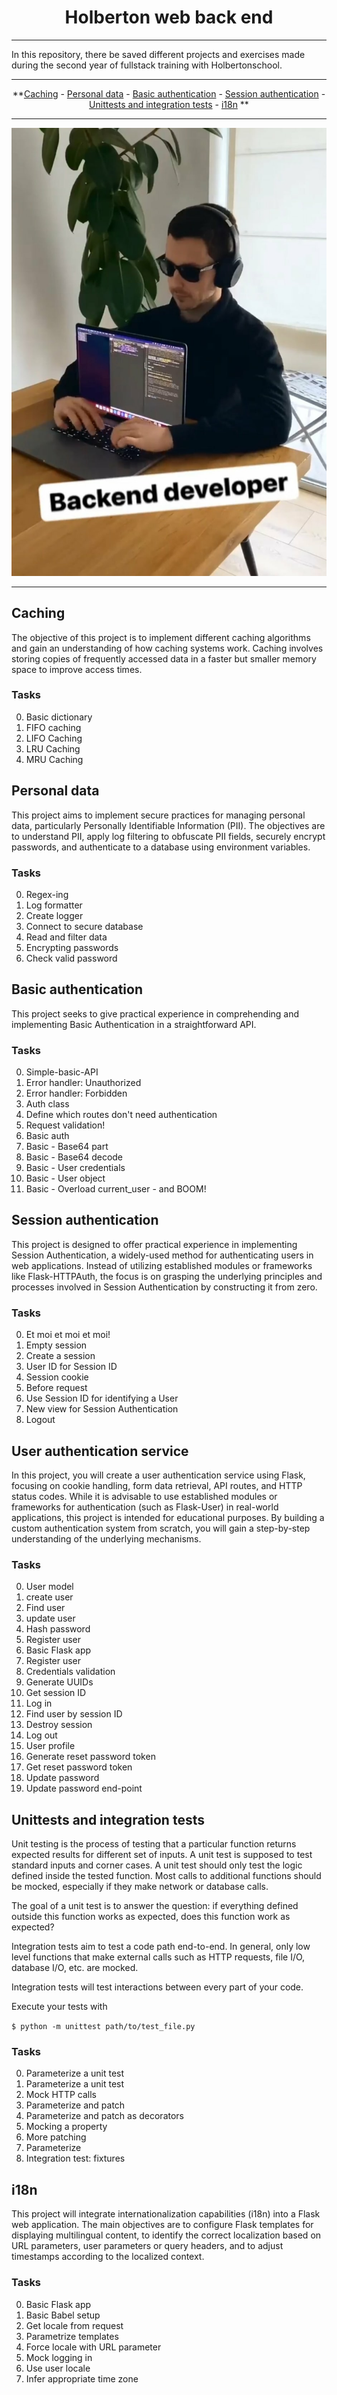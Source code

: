 <div align="center">

# Holberton web back end

</div>

---

In this repository, there be saved different projects and exercises made during the second year of fullstack training with Holbertonschool.

---

<div align="center">

**[Caching](README.md#caching) - [Personal data](README.md#personal-data) - [Basic authentication](README.md#basic-authentication) - [Session authentication](README.md#session-authentication) - [Unittests and integration tests](README.md#unittests-and-integration-tests) - [i18n](README.md#i18n) **

---

![Back end dev](./asset/back%20end.jpeg)

</div>

---

## Caching

The objective of this project is to implement different caching algorithms and gain an understanding of how caching systems work. Caching involves storing copies of frequently accessed data in a faster but smaller memory space to improve access times.

### Tasks

0. Basic dictionary
1. FIFO caching
2. LIFO Caching
3. LRU Caching
4. MRU Caching

## Personal data

This project aims to implement secure practices for managing personal data, particularly Personally Identifiable Information (PII). The objectives are to understand PII, apply log filtering to obfuscate PII fields, securely encrypt passwords, and authenticate to a database using environment variables.

### Tasks

0. Regex-ing
1. Log formatter
2. Create logger
3. Connect to secure database
4. Read and filter data
5. Encrypting passwords
6. Check valid password

## Basic authentication

This project seeks to give practical experience in comprehending and implementing Basic Authentication in a straightforward API.

### Tasks

0. Simple-basic-API
1. Error handler: Unauthorized
2. Error handler: Forbidden
3. Auth class
4. Define which routes don't need authentication
5. Request validation!
6. Basic auth
7. Basic - Base64 part
8. Basic - Base64 decode
9. Basic - User credentials
10. Basic - User object
11. Basic - Overload current_user - and BOOM!

## Session authentication

This project is designed to offer practical experience in implementing Session Authentication, a widely-used method for authenticating users in web applications. Instead of utilizing established modules or frameworks like Flask-HTTPAuth, the focus is on grasping the underlying principles and processes involved in Session Authentication by constructing it from zero.

### Tasks

0. Et moi et moi et moi!
1. Empty session
2. Create a session
3. User ID for Session ID
4. Session cookie
5. Before request
6. Use Session ID for identifying a User
7. New view for Session Authentication
8. Logout

## User authentication service

In this project, you will create a user authentication service using Flask, focusing on cookie handling, form data retrieval, API routes, and HTTP status codes. While it is advisable to use established modules or frameworks for authentication (such as Flask-User) in real-world applications, this project is intended for educational purposes. By building a custom authentication system from scratch, you will gain a step-by-step understanding of the underlying mechanisms.

### Tasks

0. User model
1. create user
2. Find user
3. update user
4. Hash password
5. Register user
6. Basic Flask app
7. Register user
8. Credentials validation
9. Generate UUIDs
10. Get session ID
11. Log in
12. Find user by session ID
13. Destroy session
14. Log out
15. User profile
16. Generate reset password token
17. Get reset password token
18. Update password
19. Update password end-point


## Unittests and integration tests

Unit testing is the process of testing that a particular function returns expected results for different set of inputs. A unit test is supposed to test standard inputs and corner cases. A unit test should only test the logic defined inside the tested function. Most calls to additional functions should be mocked, especially if they make network or database calls.

The goal of a unit test is to answer the question: if everything defined outside this function works as expected, does this function work as expected?

Integration tests aim to test a code path end-to-end. In general, only low level functions that make external calls such as HTTP requests, file I/O, database I/O, etc. are mocked.

Integration tests will test interactions between every part of your code.

Execute your tests with

`$ python -m unittest path/to/test_file.py`

### Tasks

0. Parameterize a unit test
1. Parameterize a unit test
2. Mock HTTP calls
3. Parameterize and patch
4. Parameterize and patch as decorators
5. Mocking a property
6. More patching
7. Parameterize
8. Integration test: fixtures

## i18n

This project will integrate internationalization capabilities (i18n) into a Flask web application. The main objectives are to configure Flask templates for displaying multilingual content, to identify the correct localization based on URL parameters, user parameters or query headers, and to adjust timestamps according to the localized context.

### Tasks

0. Basic Flask app
1. Basic Babel setup
2. Get locale from request
3. Parametrize templates
4. Force locale with URL parameter
5. Mock logging in
6. Use user locale
7. Infer appropriate time zone
